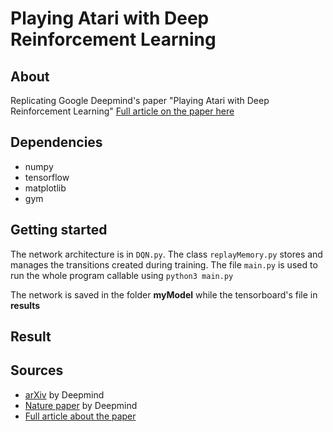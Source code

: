 # Playing Atari with Deep Reinforcement Learning

## About
Replicating Google Deepmind's paper "Playing Atari with Deep Reinforcement Learning"
[Full article on the paper here](http://demiledge.com/artificialIntelligence/DQN.php)

## Dependencies
* numpy
* tensorflow
* matplotlib
* gym
## Getting started
The network architecture is in `DQN.py`. The class `replayMemory.py` stores and manages the transitions created during training. The file `main.py` is used to run the whole program callable using
`python3 main.py`

The network is saved in the folder **myModel** while the tensorboard's file in **results**

## Result

## Sources
* [arXiv](https://arxiv.org/abs/1312.5602) by Deepmind
* [Nature paper](https://storage.googleapis.com/deepmind-media/dqn/DQNNaturePaper.pdf) by Deepmind
* [Full article about the paper](http://demiledge.com/artificialIntelligence/DQN.php)
